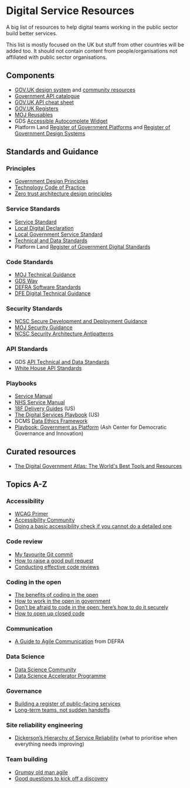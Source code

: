 # Digital Service Resources
A big list of resources to help digital teams working in the public sector build better services.

This list is mostly focused on the UK but stuff from other countries will be added too. It should not contain content from people/organisations not affiliated with public sector organisations.

## Components
- [GOV.UK design system](https://design-system.service.gov.uk/) and [community resources](https://github.com/tijmenb/design-system-community-resources)
- [Government API catalogue](https://alphagov.github.io/api-catalogue/#apis-in-the-uk-government)
- [GOV.UK API cheat sheet](https://gist.github.com/sihugh/028fdcd06c5152964abaf09f6857db1d)
- [GOV.UK Registers](https://www.registers.service.gov.uk)
- [MOJ Reusables](https://github.com/ministryofjustice/moj-reusables)
- GDS [Accessible Autocomplete Widget](https://github.com/alphagov/accessible-autocomplete)
- Platform Land [Register of Government Platforms](https://platformland.github.io/government-common-platforms/) and [Register of Government Design Systems](https://platformland.github.io/government-design-systems/)

## Standards and Guidance
### Principles
- [Government Design Principles](https://www.gov.uk/guidance/government-design-principles)
- [Technology Code of Practice](https://www.gov.uk/government/publications/technology-code-of-practice/technology-code-of-practice)
- [Zero trust architecture design principles](https://github.com/ukncsc/zero-trust-architecture/)

### Service Standards
- [Service Standard](https://www.gov.uk/service-manual/service-standard)
- [Local Digital Declaration](https://localdigital.gov.uk/declaration/)
- [Local Government Service Standard](https://localgov.digital/service-standard)
- [Technical and Data Standards](https://github.com/alphagov/open-standards)
- Platform Land [Register of Government Digital Standards](https://platformland.github.io/government-service-standards/)

### Code Standards
- [MOJ Technical Guidance](https://ministryofjustice.github.io/technical-guidance)
- [GDS Way](https://gds-way.cloudapps.digital/)
- [DEFRA Software Standards](https://github.com/DEFRA/software-development-standards)
- [DFE Digital Technical Guidance](https://dfe-digital.github.io/technology-guidance/)

### Security Standards
- [NCSC Secure Development and Deployment Guidance](https://www.ncsc.gov.uk/collection/developers-collection?curPage=/collection/developers-collection/principles/produce-clean-maintainable-code)
- [MOJ Security Guidance](https://ministryofjustice.github.io/security-guidance/#moj-security--guidance)
- [NCSC Security Architecture Antipatterns](https://www.ncsc.gov.uk/whitepaper/security-architecture-anti-patterns)

### API Standards
- GDS [API Technical and Data Standards](https://www.gov.uk/guidance/gds-api-technical-and-data-standards)
- [White House API Standards](https://github.com/WhiteHouse/api-standards)

### Playbooks
- [Service Manual](https://www.gov.uk/service-manual)
- [NHS Service Manual](https://beta.nhs.uk/service-manual/)
- [18F Delivery Guides](https://18f.gsa.gov/guides/) (US)
- [The Digital Services Playbook](https://playbook.cio.gov/) (US)
- DCMS [Data Ethics Framework](https://www.gov.uk/government/collections/data-ethics-guidance)
- [Playbook: Government as Platform](https://ash.harvard.edu/files/ash/files/293091_hvd_ash_gvmnt_as_platform_v2.pdf) (Ash Center for Democratic Governance and Innovation)

## Curated resources
- [The Digital Government Atlas: The World's Best Tools and Resources](https://apolitical.co/solution_article/the-digital-government-atlas-the-worlds-best-tools-and-resources/)

## Topics A-Z
### Accessibility
- [WCAG Primer](https://alphagov.github.io/wcag-primer/)
- [Accessibility Community](https://www.gov.uk/service-manual/communities/accessibility-community#community-resources)
- [Doing a basic accessibility check if you cannot do a detailed one](https://www.gov.uk/government/publications/doing-a-basic-accessibility-check-if-you-cant-do-a-detailed-one/doing-a-basic-accessibility-check-if-you-cant-do-a-detailed-one)

### Code review
- [My favourite Git commit](https://fatbusinessman.com/2019/my-favourite-git-commit)
- [How to raise a good pull request](https://www.annashipman.co.uk/jfdi/good-pull-requests.html)
- [Conducting effective code reviews](https://gds-tech-learning-pathway.cloudapps.digital/resources/other/code-reviews.html#conducting-effective-code-reviews)

### Coding in the open
- [The benefits of coding in the open](https://gds.blog.gov.uk/2017/09/04/the-benefits-of-coding-in-the-open/)
- [How to work in the open in government](http://www.hollidazed.co.uk/2019/10/30/how-to-work-in-the-open-in-government/)
- [Don’t be afraid to code in the open: here’s how to do it securely](https://technology.blog.gov.uk/2017/09/27/dont-be-afraid-to-code-in-the-open-heres-how-to-do-it-securely/)
- [How to open up closed code](https://technology.blog.gov.uk/2018/02/19/how-to-open-up-closed-code/)

### Communication
- [A Guide to Agile Communication](http://www.defra.net/home/a-guide-to-agile-communication) from DEFRA

### Data Science
- [Data Science Community](https://www.gov.uk/service-manual/communities/data-science-community)
- [Data Science Accelerator Programme](https://www.gov.uk/government/publications/data-science-accelerator-programme/introduction-to-the-data-science-accelerator)

### Governance
- [Building a register of public-facing services](https://mojdigital.blog.gov.uk/2019/06/06/building-a-register-of-public-facing-services/)
- [Long-term teams, not sudden handoffs](https://18f.gsa.gov/2019/12/03/long-term-teams/)

### Site reliability engineering
- [Dickerson’s Hierarchy of Service Reliability](https://www.david-merrick.com/2017/06/26/dickerson-s-hierarchy-of-service-reliability/) (what to prioritise when everything needs improving)

### Team building
- [Grumpy old man agile](https://productforthepeople.xyz/grumpy-old-person-agile-d2465d875ac1)
- [Good questions to kick off a discovery](https://www.dxw.com/2019/06/good-questions-to-kick-off-a-discovery/)
